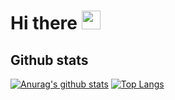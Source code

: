 # Hi there <img src="https://raw.githubusercontent.com/MartinHeinz/MartinHeinz/master/wave.gif" width="30px">

## Github stats
[![Anurag's github stats](https://github-readme-stats.vercel.app/api?username=markveligod)](https://github.com/anuraghazra/github-readme-stats)
[![Top Langs](https://github-readme-stats.vercel.app/api/top-langs/?username=markveligod&layout=compact)](https://github.com/anuraghazra/github-readme-stats)  

